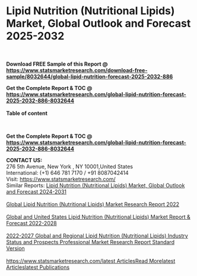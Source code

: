 <h1>Lipid Nutrition (Nutritional Lipids) Market, Global Outlook and Forecast 2025-2032</h1><br/><p><strong>Download FREE Sample of this Report @ <a href="https://www.statsmarketresearch.com/download-free-sample/8032644/global-lipid-nutrition-forecast-2025-2032-886">https://www.statsmarketresearch.com/download-free-sample/8032644/global-lipid-nutrition-forecast-2025-2032-886</a></strong></p><div><b>Get the Complete Report & TOC @ <a href="https://www.statsmarketresearch.com/global-lipid-nutrition-forecast-2025-2032-886-8032644">https://www.statsmarketresearch.com/global-lipid-nutrition-forecast-2025-2032-886-8032644</a></b></div><br><b>Table of content</b><p><br><div><b>Get the Complete Report & TOC @ <a href="https://www.statsmarketresearch.com/global-lipid-nutrition-forecast-2025-2032-886-8032644">https://www.statsmarketresearch.com/global-lipid-nutrition-forecast-2025-2032-886-8032644</a></b></div></p> <b>CONTACT US:</b><br>276 5th Avenue, New York , NY 10001,United States<br>International: (+1) 646 781 7170 / +91 8087042414<br>Visit: <a href="https://www.statsmarketresearch.com/">https://www.statsmarketresearch.com/</a><br>Similar Reports: <a href="https://www.statsmarketresearch.com/global-lipid-nutrition-forecast-2025-2032-886-8032644">Lipid Nutrition (Nutritional Lipids) Market, Global Outlook and Forecast 2024-2031</a><br/><br/><a href="https://www.statsmarketresearch.com/global-lipid-nutrition-forecast-2025-2032-886-8032644">Global Lipid Nutrition (Nutritional Lipids) Market Research Report 2022</a><br/><br/><a href="https://www.statsmarketresearch.com/global-lipid-nutrition-forecast-2025-2032-886-8032644">Global and United States Lipid Nutrition (Nutritional Lipids) Market Report & Forecast 2022-2028</a><br/><br/><a href="https://www.statsmarketresearch.com/global-lipid-nutrition-forecast-2025-2032-886-8032644">2022-2027 Global and Regional Lipid Nutrition (Nutritional Lipids) Industry Status and Prospects Professional Market Research Report Standard Version</a><br/><br/><a href="https://gyeongbokgung.com">https://www.statsmarketresearch.com/</a><a href="https://hallyeomaritime.com">latest Articles</a><a href="https://jingwansa.com">Read More</a><a href=https://nguoiviet.jp/">latest Articles</a><a href="https://www.intelmarketresearch.com/">latest Publications</a>